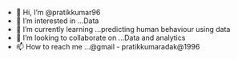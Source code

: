 - 👋 Hi, I’m @pratikkumar96
- 👀 I’m interested in ...Data
- 🌱 I’m currently learning ...predicting human behaviour using data
- 💞️ I’m looking to collaborate on ...Data and analytics
- 📫 How to reach me ...@gmail - pratikkumaradak@1996

<!---
pratikkumar96/pratikkumar96 is a ✨ special ✨ repository because its `README.md` (this file) appears on your GitHub profile.
You can click the Preview link to take a look at your changes.
--->
